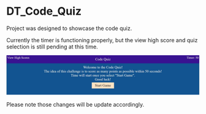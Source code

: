 # DT_Code_Quiz

Project was designed to showcase the code quiz.

Currently the timer is functioning properly, but the view high score and quiz selection is still pending at this time.

<img src="Code Quiz.JPG" alt="homepage photo">

Please note those changes will be update accordingly.
